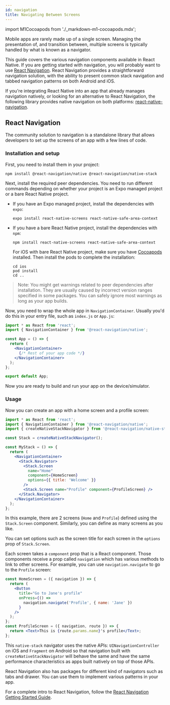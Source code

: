 ```yaml
---
id: navigation
title: Navigating Between Screens
---
```

import M1Cocoapods from './_markdown-m1-cocoapods.mdx';

Mobile apps are rarely made up of a single screen. Managing the presentation of, and transition between, multiple screens is typically handled by what is known as a navigator.

This guide covers the various navigation components available in React Native. If you are getting started with navigation, you will probably want to use [React Navigation](navigation.md#react-navigation). React Navigation provides a straightforward navigation solution, with the ability to present common stack navigation and tabbed navigation patterns on both Android and iOS.

If you're integrating React Native into an app that already manages navigation natively, or looking for an alternative to React Navigation, the following library provides native navigation on both platforms: [react-native-navigation](https://github.com/wix/react-native-navigation).

## React Navigation

The community solution to navigation is a standalone library that allows developers to set up the screens of an app with a few lines of code.

### Installation and setup

First, you need to install them in your project:

```shell
npm install @react-navigation/native @react-navigation/native-stack
```

Next, install the required peer dependencies. You need to run different commands depending on whether your project is an Expo managed project or a bare React Native project.

- If you have an Expo managed project, install the dependencies with `expo`:

  ```shell
  expo install react-native-screens react-native-safe-area-context
  ```

- If you have a bare React Native project, install the dependencies with `npm`:

  ```shell
  npm install react-native-screens react-native-safe-area-context
  ```

  For iOS with bare React Native project, make sure you have [Cocoapods](https://cocoapods.org/) installed. Then install the pods to complete the installation:

  ```shell
  cd ios
  pod install
  cd ..
  ```

> Note: You might get warnings related to peer dependencies after installation. They are usually caused by incorrect version ranges specified in some packages. You can safely ignore most warnings as long as your app builds.

<M1Cocoapods />

Now, you need to wrap the whole app in `NavigationContainer`. Usually you'd do this in your entry file, such as `index.js` or `App.js`:

```jsx
import * as React from 'react';
import { NavigationContainer } from '@react-navigation/native';

const App = () => {
  return (
    <NavigationContainer>
      {/* Rest of your app code */}
    </NavigationContainer>
  );
};

export default App;
```

Now you are ready to build and run your app on the device/simulator.

### Usage

Now you can create an app with a home screen and a profile screen:

```jsx
import * as React from 'react';
import { NavigationContainer } from '@react-navigation/native';
import { createNativeStackNavigator } from '@react-navigation/native-stack';

const Stack = createNativeStackNavigator();

const MyStack = () => {
  return (
    <NavigationContainer>
      <Stack.Navigator>
        <Stack.Screen
          name="Home"
          component={HomeScreen}
          options={{ title: 'Welcome' }}
        />
        <Stack.Screen name="Profile" component={ProfileScreen} />
      </Stack.Navigator>
    </NavigationContainer>
  );
};
```

In this example, there are 2 screens (`Home` and `Profile`) defined using the `Stack.Screen` component. Similarly, you can define as many screens as you like.

You can set options such as the screen title for each screen in the `options` prop of `Stack.Screen`.

Each screen takes a `component` prop that is a React component. Those components receive a prop called `navigation` which has various methods to link to other screens. For example, you can use `navigation.navigate` to go to the `Profile` screen:

```jsx
const HomeScreen = ({ navigation }) => {
  return (
    <Button
      title="Go to Jane's profile"
      onPress={() =>
        navigation.navigate('Profile', { name: 'Jane' })
      }
    />
  );
};
const ProfileScreen = ({ navigation, route }) => {
  return <Text>This is {route.params.name}'s profile</Text>;
};
```

This `native-stack` navigator uses the native APIs: `UINavigationController` on iOS and `Fragment` on Android so that navigation built with `createNativeStackNavigator` will behave the same and have the same performance characteristics as apps built natively on top of those APIs.

React Navigation also has packages for different kind of navigators such as tabs and drawer. You can use them to implement various patterns in your app.

For a complete intro to React Navigation, follow the [React Navigation Getting Started Guide](https://reactnavigation.org/docs/getting-started).
